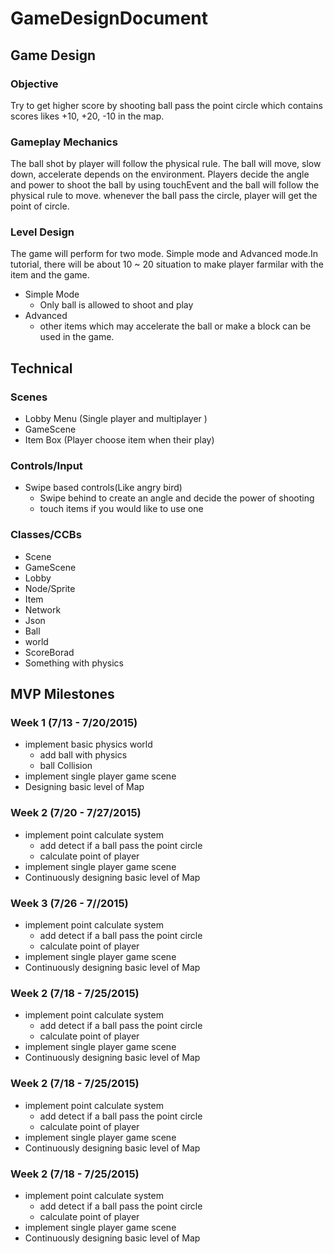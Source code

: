 # GameDesignDocument
## Game Design
### Objective
Try to get higher score by shooting ball pass the point circle which contains scores likes +10, +20, -10 in the map.

### Gameplay Mechanics
The ball shot by player will follow the physical rule. The ball will move, slow down, accelerate depends on the environment.
Players decide the angle and power to shoot the ball by using touchEvent and the ball will follow the physical rule to move.
whenever the ball pass the circle, player will get the point of circle.
### Level Design
The game will perform for two mode. Simple mode and Advanced mode.In tutorial, there will be about 10 ~ 20 situation to make player farmilar with the item and the game. 
* Simple Mode
  * Only ball is allowed to shoot and play
* Advanced
  * other items which may accelerate the ball or make a block can be used in the game.

## Technical
### Scenes
* Lobby Menu (Single player and multiplayer )
* GameScene
* Item Box (Player choose item when their play)

### Controls/Input
* Swipe based controls(Like angry bird) 
  * Swipe behind to create an angle and decide the power of shooting
  * touch items if you would like to use one

### Classes/CCBs
* Scene
 * GameScene
 * Lobby
* Node/Sprite
 * Item
 * Network
 * Json
 * Ball
 * world
 * ScoreBorad
* Something with physics

## MVP Milestones
### Week 1 (7/13 - 7/20/2015)
* implement basic physics world
  * add ball with physics
  * ball Collision
* implement single player game scene
* Designing basic level of Map

### Week 2 (7/20 - 7/27/2015)
* implement point calculate system
  * add detect if a ball pass the point circle
  * calculate point of player
* implement single player game scene
* Continuously designing basic level of Map

### Week 3 (7/26 - 7//2015)
* implement point calculate system
  * add detect if a ball pass the point circle
  * calculate point of player
* implement single player game scene
* Continuously designing basic level of Map

### Week 2 (7/18 - 7/25/2015)
* implement point calculate system
  * add detect if a ball pass the point circle
  * calculate point of player
* implement single player game scene
* Continuously designing basic level of Map

### Week 2 (7/18 - 7/25/2015)
* implement point calculate system
  * add detect if a ball pass the point circle
  * calculate point of player
* implement single player game scene
* Continuously designing basic level of Map

### Week 2 (7/18 - 7/25/2015)
* implement point calculate system
  * add detect if a ball pass the point circle
  * calculate point of player
* implement single player game scene
* Continuously designing basic level of Map
